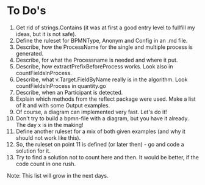# To Do's

1. Get rid of strings.Contains (it was at first a good entry level to fullfill my ideas, but it is not safe).
2. Define the ruleset for BPMNType, Anonym and Config in an .md file.
3. Describe, how the ProcessName for the single and multiple process is generated.
4. Describe, for what the Processname is needed and where it put.
5. Describe, how extractPrefixBeforeProcess works. Look also in countFieldsInProcess.
6. Describe, what v.Target.FieldByName really is in the algorithm. Look countFieldsInProcess in quantity.go
7. Describe, when an Participant is detected.
8. Explain which methods from the reflect package were used. Make a list of it and with some Output examples.
9. Of course, a diagram can implemented very fast. Let's do it!
10. Don't try to build a bpmn-file with a diagram, but you have it already. The day x is in the making!
11. Define another ruleset for a mix of both given examples (and why it should not work like this).
12. So, the ruleset on point 11 is defined (or later then) - go and code a solution for it.
13. Try to find a solution not to count here and then. It would be better, if the code count in one rush.

Note: This list will grow in the next days.
